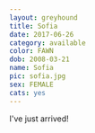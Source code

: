 ```yaml
---
layout: greyhound
title: Sofia
date: 2017-06-26
category: available
color: FAWN
dob: 2008-03-21
name: Sofia
pic: sofia.jpg
sex: FEMALE
cats: yes
---
```


I've just arrived!
